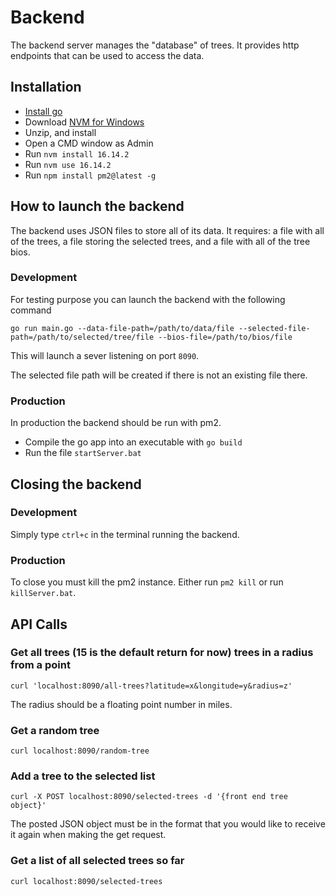 # Backend
The backend server manages the "database" of trees. It provides http endpoints that can be used to access the data.

## Installation
* [Install go](https://go.dev/doc/install)
* Download [NVM for Windows](https://github.com/coreybutler/nvm-windows/releases/download/1.1.9/nvm-setup.zip)
* Unzip, and install
* Open a CMD window as Admin
* Run `nvm install 16.14.2`
* Run `nvm use 16.14.2`
* Run `npm install pm2@latest -g`

## How to launch the backend
The backend uses JSON files to store all of its data. It requires: a file with all of the trees, a file storing the selected trees, and a file with all of the tree bios.

### Development
For testing purpose you can launch the backend with the following command
```
go run main.go --data-file-path=/path/to/data/file --selected-file-path=/path/to/selected/tree/file --bios-file=/path/to/bios/file
```

This will launch a sever listening on port `8090`.

The selected file path will be created if there is not an existing file there.

### Production
In production the backend should be run with pm2.
* Compile the go app into an executable with `go build`
* Run the file `startServer.bat`

## Closing the backend
### Development
Simply type `ctrl+c` in the terminal running the backend.

### Production
To close you must kill the pm2 instance. Either run `pm2 kill` or run `killServer.bat`.

## API Calls

### Get all trees (15 is the default return for now) trees in a radius from a point
```
curl 'localhost:8090/all-trees?latitude=x&longitude=y&radius=z'
```
The radius should be a floating point number in miles.

### Get a random tree
```
curl localhost:8090/random-tree
```

### Add a tree to the selected list
```
curl -X POST localhost:8090/selected-trees -d '{front end tree object}'
```
The posted JSON object must be in the format that you would like to receive it again when making the get request.

### Get a list of all selected trees so far
```
curl localhost:8090/selected-trees
```
